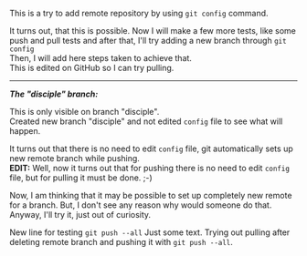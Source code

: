 This is a try to add remote repository by using `git config` command.

It turns out, that this is possible. Now I will make a few more tests, like some push and pull tests and after that, I'll try adding a new branch through `git config`<br>
Then, I will add here steps taken to achieve that.<br>
This is edited on GitHub so I can try pulling.

___

***The "disciple" branch:***

This is only visible on branch "disciple".<br>
Created new branch "disciple" and not edited `config` file to see what will happen.

It turns out that there is no need to edit `config` file, git automatically sets up new remote branch while pushing.<br>
**EDIT:** Well, now it turns out that for pushing there is no need to edit `config` file, but for pulling it must be done. ;-)<br>

Now, I am thinking that it may be possible to set up completely new remote for a branch. But, I don't see any reason why would someone do that. Anyway, I'll try it, just out of curiosity.

New line for testing `git push --all`
Just some text.
Trying out pulling after deleting remote branch and pushing it with `git push --all`.
